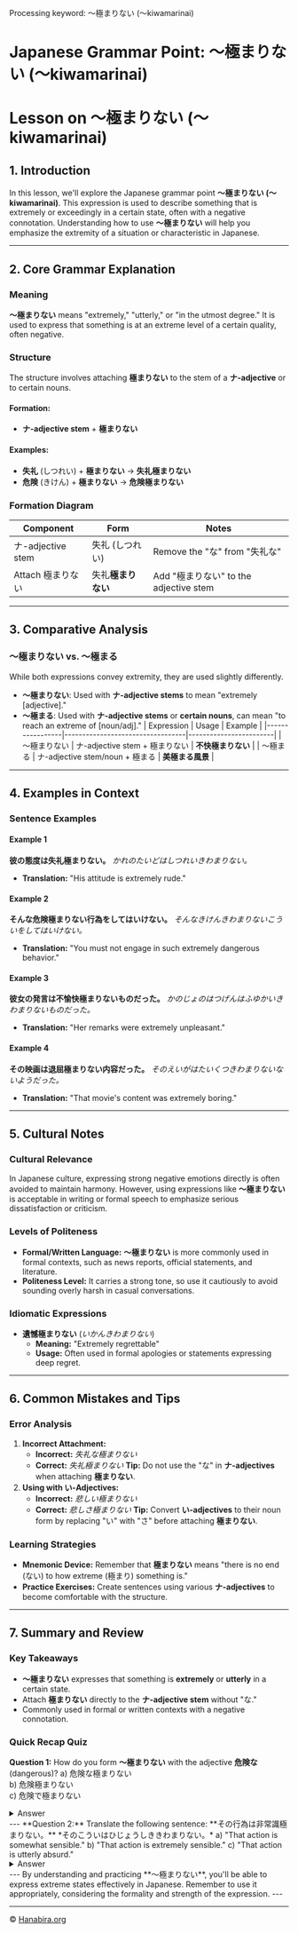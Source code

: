 Processing keyword: ～極まりない (〜kiwamarinai)
# Japanese Grammar Point: ～極まりない (〜kiwamarinai)
# Lesson on ～極まりない (〜kiwamarinai)
## 1. Introduction
In this lesson, we'll explore the Japanese grammar point **～極まりない (〜kiwamarinai)**. This expression is used to describe something that is extremely or exceedingly in a certain state, often with a negative connotation. Understanding how to use **～極まりない** will help you emphasize the extremity of a situation or characteristic in Japanese.

---
## 2. Core Grammar Explanation
### Meaning
**～極まりない** means "extremely," "utterly," or "in the utmost degree." It is used to express that something is at an extreme level of a certain quality, often negative.
### Structure
The structure involves attaching **極まりない** to the stem of a **ナ-adjective** or to certain nouns.
#### Formation:
- **ナ-adjective stem** + **極まりない**
#### Examples:
- **失礼** (しつれい) + **極まりない** → **失礼極まりない**
- **危険** (きけん) + **極まりない** → **危険極まりない**
### Formation Diagram
| Component           | Form               | Notes                               |
|---------------------|--------------------|-------------------------------------|
| ナ-adjective stem    | 失礼 (しつれい)      | Remove the "な" from "失礼な"          |
| Attach 極まりない    | 失礼**極まりない**   | Add "極まりない" to the adjective stem |
---
## 3. Comparative Analysis
### ～極まりない vs. ～極まる
While both expressions convey extremity, they are used slightly differently.
- **～極まりない**: Used with **ナ-adjective stems** to mean "extremely [adjective]."
- **～極まる**: Used with **ナ-adjective stems** or **certain nouns**, can mean "to reach an extreme of [noun/adj]."
| Expression      | Usage                            | Example                |
|-----------------|----------------------------------|------------------------|
| ～極まりない       | ナ-adjective stem + 極まりない      | **不快極まりない**       |
| ～極まる          | ナ-adjective stem/noun + 極まる    | **美極まる風景**         |
---
## 4. Examples in Context
### Sentence Examples
#### Example 1
**彼の態度は失礼極まりない。**
*かれのたいどはしつれいきわまりない。*
- **Translation:** "His attitude is extremely rude."
#### Example 2
**そんな危険極まりない行為をしてはいけない。**
*そんなきけんきわまりないこういをしてはいけない。*
- **Translation:** "You must not engage in such extremely dangerous behavior."
#### Example 3
**彼女の発言は不愉快極まりないものだった。**
*かのじょのはつげんはふゆかいきわまりないものだった。*
- **Translation:** "Her remarks were extremely unpleasant."
#### Example 4
**その映画は退屈極まりない内容だった。**
*そのえいがはたいくつきわまりないないようだった。*
- **Translation:** "That movie's content was extremely boring."
---
## 5. Cultural Notes
### Cultural Relevance
In Japanese culture, expressing strong negative emotions directly is often avoided to maintain harmony. However, using expressions like **～極まりない** is acceptable in writing or formal speech to emphasize serious dissatisfaction or criticism.
### Levels of Politeness
- **Formal/Written Language:** **～極まりない** is more commonly used in formal contexts, such as news reports, official statements, and literature.
- **Politeness Level:** It carries a strong tone, so use it cautiously to avoid sounding overly harsh in casual conversations.
### Idiomatic Expressions
- **遺憾極まりない** (*いかんきわまりない*)  
  - **Meaning:** "Extremely regrettable"
  - **Usage:** Often used in formal apologies or statements expressing deep regret.
---
## 6. Common Mistakes and Tips
### Error Analysis
1. **Incorrect Attachment:**
   - **Incorrect:** *失礼な極まりない*
   - **Correct:** *失礼極まりない*
   **Tip:** Do not use the "な" in **ナ-adjectives** when attaching **極まりない**.
2. **Using with い-Adjectives:**
   - **Incorrect:** *悲しい極まりない*
   - **Correct:** *悲しさ極まりない*
   **Tip:** Convert **い-adjectives** to their noun form by replacing "い" with "さ" before attaching **極まりない**.
### Learning Strategies
- **Mnemonic Device:** Remember that **極まりない** means "there is no end (ない) to how extreme (極まり) something is."
- **Practice Exercises:** Create sentences using various **ナ-adjectives** to become comfortable with the structure.
---
## 7. Summary and Review
### Key Takeaways
- **～極まりない** expresses that something is **extremely** or **utterly** in a certain state.
- Attach **極まりない** directly to the **ナ-adjective stem** without "な."
- Commonly used in formal or written contexts with a negative connotation.
### Quick Recap Quiz
**Question 1:** How do you form **～極まりない** with the adjective **危険な** (dangerous)?
a) 危険な極まりない  
b) 危険極まりない  
c) 危険で極まりない
<details>
<summary>Answer</summary>
b) 危険極まりない
</details>
---
**Question 2:** Translate the following sentence:
**その行為は非常識極まりない。**
*そのこういはひじょうしききわまりない。*
a) "That action is somewhat sensible."  
b) "That action is extremely sensible."  
c) "That action is utterly absurd."
<details>
<summary>Answer</summary>
c) "That action is utterly absurd."
</details>
---
By understanding and practicing **～極まりない**, you'll be able to express extreme states effectively in Japanese. Remember to use it appropriately, considering the formality and strength of the expression.
---


---

© [Hanabira.org](https://hanabira.org)
